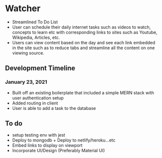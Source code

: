 # Watcher

- Streamlined To Do List
- User can schedule their daily internet tasks such as videos to watch, concepts to learn etc with corresponding links to sites such as Youtube, Wikipedia, Articles, etc.
- Users can view content based on the day and see each link embedded in the site such as to reduce tabs and streamline all the content on one viewing source.

## Development Timeline

### January 23, 2021 
- Built off an existing boilerplate that included a simple MERN stack with user authentication setup
- Added routing in client
- User is able to add a task to the database

## To do

- setup testing env with jest
- Deploy to mongodb + Deploy to netlify/heroku...etc
- Embed links to display on viewport
- Incorporate UI/Design (Preferably Material UI)

